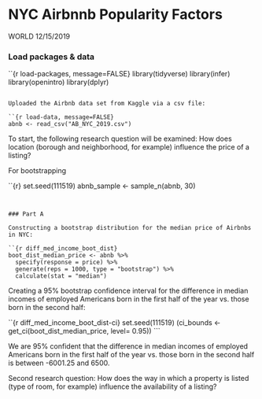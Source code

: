 NYC Airbnnb Popularity Factors
================
WORLD
12/15/2019

### Load packages & data

\`\`{r load-packages, message=FALSE} library(tidyverse) library(infer)
library(openintro) library(dplyr)

``` 

Uploaded the Airbnb data set from Kaggle via a csv file:

``{r load-data, message=FALSE}
abnb <- read_csv("AB_NYC_2019.csv")
```

To start, the following research question will be examined: How does
location (borough and neighborhood, for example) influence the price of
a listing?

For bootstrapping

\`\`{r} set.seed(111519) abnb\_sample \<- sample\_n(abnb, 30)

``` 


### Part A

Constructing a bootstrap distribution for the median price of Airbnbs in NYC:

``{r diff_med_income_boot_dist}
boot_dist_median_price <- abnb %>%
  specify(response = price) %>%
  generate(reps = 1000, type = "bootstrap") %>%
  calculate(stat = "median")
```

Creating a 95% bootstrap confidence interval for the difference in
median incomes of employed Americans born in the first half of the year
vs. those born in the second half:

\`\`{r diff\_med\_income\_boot\_dist-ci} set.seed(111519) (ci\_bounds
\<- get\_ci(boot\_dist\_median\_price, level= 0.95)) \`\`\`

We are 95% confident that the difference in median incomes of employed
Americans born in the first half of the year vs. those born in the
second half is between -6001.25 and 6500.

Second research question: How does the way in which a property is listed
(type of room, for example) influence the availability of a listing?
